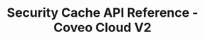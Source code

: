 ---
layout: redoc_page
title: Security Cache API Reference - Coveo Cloud V2
categories: api_docs
swagger: ../../api_docs/SecurityCache.yml
permalink: ../../pages/api_explorer/SecurityCache
ghPagesSiteName: /cloudv2-docs-site
---